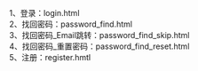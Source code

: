 1、登录：login.html     
2、找回密码：password_find.html     
3、找回密码_Email跳转：password_find_skip.html     
4、找回密码_重置密码：password_find_reset.html     
5、注册：register.hmtl       